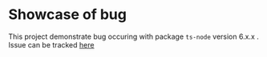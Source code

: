 # Showcase of bug
This project demonstrate bug occuring with package `ts-node` version 6.x.x .
Issue can be tracked [here](https://github.com/TypeStrong/ts-node/issues/573)
